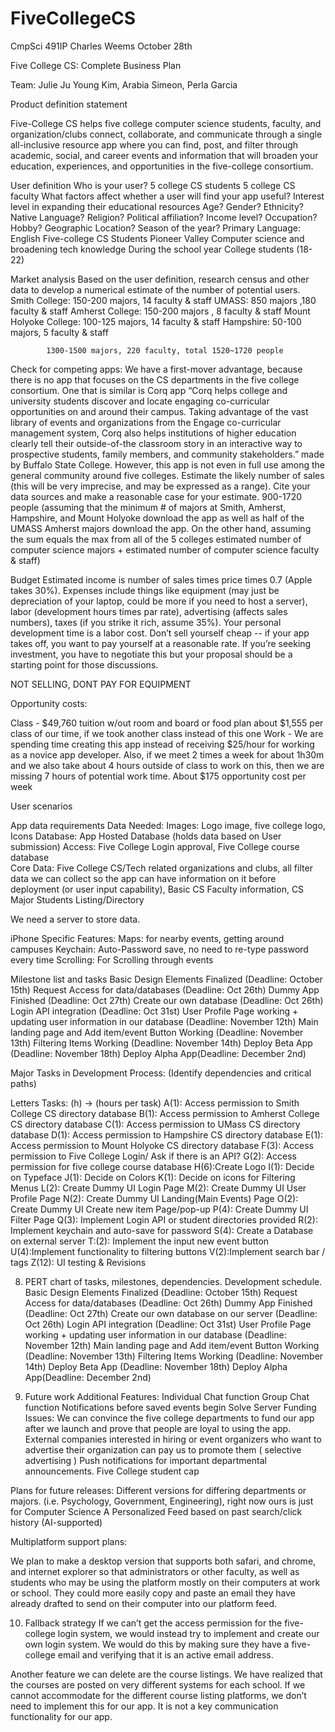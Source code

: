 # FiveCollegeCS

CmpSci 491IP
Charles Weems
October 28th


Five College CS: Complete Business Plan

Team: Julie Ju Young Kim, Arabia Simeon, Perla Garcia 

Product definition statement

Five-College CS helps five college computer science students, faculty, and organization/clubs connect, collaborate, and communicate through a single all-inclusive resource app where you can find, post, and filter through academic, social, and career events and information that will broaden your education, experiences, and opportunities in the five-college consortium.

User definition
Who is your user? 
5 college CS students
5 college CS faculty 
What factors affect whether a user will find your app useful?
Interest level in expanding their educational resources
Age? Gender? Ethnicity? Native Language? Religion? Political affiliation? Income level? Occupation? Hobby? Geographic Location? Season of the year?
Primary Language: English
Five-college CS Students
Pioneer Valley
Computer science and broadening tech knowledge
During the school year
College students (18-22)


Market analysis
Based on the user definition, research census and other data to develop a numerical estimate of the number of potential users.
Smith College: 150-200 majors, 14 faculty & staff
UMASS: 850 majors ,180 faculty & staff
Amherst College: 150-200 majors , 8 faculty & staff
Mount Holyoke College: 100-125 majors, 14 faculty & staff
Hampshire: 50-100 majors, 5 faculty & staff  

            1300-1500 majors, 220 faculty, total 1520~1720 people

Check for competing apps:
We have a first-mover advantage, because there is no app that focuses on the CS departments in the five college consortium.
One that is similar is Corq app
“Corq helps college and university students discover and locate engaging co-curricular opportunities on and around their campus. Taking advantage of the vast library of events and organizations from the Engage co-curricular management system, Corq also helps institutions of higher education clearly tell their outside-of-the classroom story in an interactive way to prospective students, family members, and community stakeholders.” made by Buffalo State College. However, this app is not even in full use among the general community around five colleges.
Estimate the likely number of sales (this will be very imprecise, and may be expressed as a range). Cite your data sources and make a reasonable case for your estimate.
900-1720 people (assuming that the minimum # of majors at Smith, Amherst, Hampshire, and Mount Holyoke download the app as well as half of the UMASS Amherst majors download the app. On the other hand, assuming the sum equals the max from all of the 5 colleges estimated number of computer science majors + estimated number of computer science faculty & staff)

Budget
Estimated income is number of sales times price times 0.7 (Apple takes 30%). Expenses include things like equipment (may just be depreciation of your laptop, could be more if you need to host a server), labor (development hours times par rate), advertising (affects sales numbers), taxes (if you strike it rich, assume 35%). Your personal development time is a labor cost. Don’t sell yourself cheap -- if your app takes off, you want to pay yourself at a reasonable rate. If you’re seeking investment, you have to negotiate this but your proposal should be a starting point for those discussions. 

NOT SELLING, DONT PAY FOR EQUIPMENT

Opportunity costs:

Class - $49,760 tuition w/out room and board or food plan about $1,555 per class of our time, if we took another class instead of this one
Work - We are spending time creating this app instead of receiving $25/hour for working as a novice app developer. Also, if we meet 2 times a week for about 1h30m and we also take about 4 hours outside of class to work on this, then we are missing 7 hours of potential work time. About $175 opportunity cost per week














User scenarios


App data requirements
Data Needed: 
Images: Logo image, five college logo, Icons
Database: App Hosted Database (holds data based on User submission)
Access: Five College Login approval, Five College course database   
Core Data: Five College CS/Tech related organizations and clubs, all filter data we can collect so the app can have information on it before deployment (or user input capability), Basic CS Faculty information, CS Major Students Listing/Directory 
	
We need a server to store data.

iPhone Specific Features:
Maps: for nearby events, getting around campuses
Keychain: Auto-Password save, no need to re-type password every time
Scrolling: For Scrolling through events





Milestone list and tasks
Basic Design Elements Finalized (Deadline: October 15th)
Request Access for data/databases (Deadline: Oct 26th)
Dummy App Finished (Deadline: Oct 27th)
Create our own database (Deadline: Oct 26th)
Login API integration (Deadline: Oct 31st)
User Profile Page working + updating user information in our database (Deadline: November 12th) 
Main landing page and Add item/event Button Working (Deadline: November 13th)
Filtering Items Working (Deadline: November 14th)
Deploy Beta App (Deadline: November 18th) 
Deploy Alpha App(Deadline: December 2nd)

Major Tasks in Development Process: (Identify dependencies and critical paths)

Letters Tasks:
(h) → (hours per task) 
A(1): Access permission to Smith College CS directory database 
B(1): Access permission to Amherst College CS directory database 
C(1): Access permission to UMass CS directory database 
D(1): Access permission to Hampshire CS directory database
E(1): Access permission to Mount Holyoke CS directory database 
F(3): Access permission to Five College Login/ Ask if there is an API?
G(2): Access permission for five college course database
H(6):Create Logo
I(1): Decide on Typeface 
J(1): Decide on Colors
K(1): Decide on icons for Filtering Menus 
L(2): Create Dummy UI Login Page 
M(2): Create Dummy UI User Profile Page
N(2): Create Dummy UI Landing(Main Events) Page
O(2): Create Dummy UI Create new item Page/pop-up 
P(4): Create Dummy UI Filter Page 
Q(3): Implement Login API or student directories provided
R(2): Implement keychain and auto-save for password
S(4): Create a Database on external server 
T:(2): Implement the input new event button
U(4):Implement functionality to filtering buttons
V(2):Implement search bar / tags
Z(12): UI testing & Revisions

8. PERT chart of tasks, milestones, dependencies. Development schedule.
Basic Design Elements Finalized (Deadline: October 15th)
Request Access for data/databases (Deadline: Oct 26th)
Dummy App Finished (Deadline: Oct 27th)
Create our own database on our server (Deadline: Oct 26th)
Login API integration (Deadline: Oct 31st)
User Profile Page working + updating user information in our database (Deadline: November 12th) 
Main landing page and Add item/event Button Working (Deadline: November 13th)
Filtering Items Working (Deadline: November 14th)
Deploy Beta App (Deadline: November 18th) 
Deploy Alpha App(Deadline: December 2nd)

9. Future work
Additional Features:
Individual Chat function
Group Chat function
Notifications before saved events begin
Solve Server Funding Issues: We can convince the five college departments to fund our app after we launch and prove that people are loyal to using the app. External companies interested in hiring or event organizers who want to advertise their organization can pay us to promote them ( selective advertising ) 
Push notifications for important departmental announcements. 
Five College student cap 

Plans for future releases:
Different versions for differing departments or majors. (i.e. Psychology, Government, Engineering), right now ours is just for Computer Science
A Personalized Feed based on past search/click history (AI-supported)

Multiplatform support plans: 

We plan to make a desktop version that supports both safari, and chrome, and internet explorer so that administrators or other faculty, as well as students who may be using the platform mostly on their computers at work or school. They could more easily copy and paste an email they have already drafted to send on their computer into our platform feed. 


10.  Fallback strategy
If we can’t get the access permission for the five-college login system, we would instead try to implement and create our own login system. We would do this by making sure they have a five-college email and verifying that it is an active email address.

Another feature we can delete are the course listings. We have realized that the courses are posted on very different systems for each school. If we cannot accommodate for the different course listing platforms, we don’t need to implement this for our app. It is not a key communication functionality for our app.

